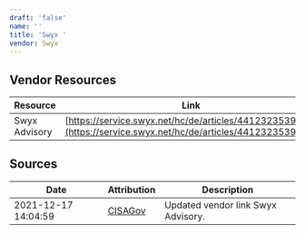 ```yaml
---
draft: 'false'
name: ''
title: 'Swyx '
vendor: Swyx
---
```


## Vendor Resources
| Resource | Link |
| --- | --- |
| Swyx Advisory | [https://service.swyx.net/hc/de/articles/4412323539474](https://service.swyx.net/hc/de/articles/4412323539474) |



## Sources
| Date | Attribution | Description |
| --- | --- | --- |
| 2021-12-17 14:04:59 | [CISAGov](https://raw.githubusercontent.com/cisagov/log4j-affected-db/develop/README.md) | Updated vendor link Swyx Advisory.  |

